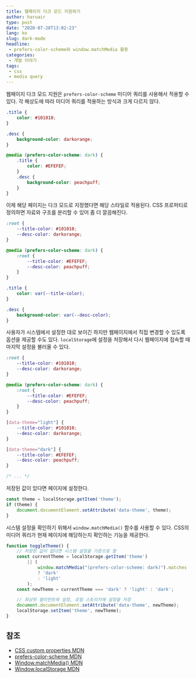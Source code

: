 ```yaml
---
title: 웹페이지 다크 모드 지원하기
author: haruair
type: post
date: "2020-07-28T13:02:23"
lang: ko
slug: dark-mode
headline:
 - prefers-color-scheme와 window.matchMedia 활용
categories:
 - 개발 이야기
tags:
 - css
 - media query
---
```


웹페이지 다크 모드 지원은 `prefers-color-scheme` 미디어 쿼리를 사용해서 적용할 수 있다. 각 해상도에 따라 미디어 쿼리를 적용하는 방식과 크게 다르지 않다.

```css
.title {
    color: #101010;
}

.desc {
    background-color: darkorange;
}

@media (prefers-color-scheme: dark) {
    .title {
        color: #EFEFEF;
    }
    .desc {
        background-color: peachpuff;
    }
}
```

이제 해당 페이지는 다크 모드로 지정했다면 해당 스타일로 적용된다. CSS 프로퍼티로 정의하면 자료와 구조를 분리할 수 있어 좀 더 깔끔해진다.

```css
:root {
    --title-color: #101010;
    --desc-color: darkorange;
}

@media (prefers-color-scheme: dark) {
    :root {
        --title-color: #EFEFEF;
        --desc-color: peachpuff;
    }
}

.title {
    color: var(--title-color);
}

.desc {
    background-color: var(--desc-color);
}
```

사용자가 시스템에서 설정한 대로 보이긴 하지만 웹페이지에서 직접 변경할 수 있도록 옵션을 제공할 수도 있다. `localStorage`에 설정을 저장해서 다시 웹페이지에 접속할 때 마지막 설정을 불러올 수 있다.

```css
:root {
    --title-color: #101010;
    --desc-color: darkorange;
}

@media (prefers-color-scheme: dark) {
    :root {
        --title-color: #EFEFEF;
        --desc-color: peachpuff;
    }
}

[data-theme="light"] {
    --title-color: #101010;
    --desc-color: darkorange;
}

[data-theme="dark"] {
    --title-color: #EFEFEF;
    --desc-color: peachpuff;
}

/* ... */
```

저장된 값이 있다면 페이지에 설정한다.

```js
const theme = localStorage.getItem('theme');
if (theme) {
    document.documentElement.setAttribute('data-theme', theme);
}
```

시스템 설정을 확인하기 위해서 `window.matchMedia()` 함수를 사용할 수 있다. CSS의 미디어 쿼리가 현재 페이지에 해당하는지 확인하는 기능을 제공한다.

```js
function toggleTheme() {
    // 저장된 값이 없다면 시스템 설정을 기준으로 함
    const currentTheme = localStorage.getItem('theme')
        || (
            window.matchMedia("(prefers-color-scheme: dark)").matches
            ? 'dark'
            : 'light'
        );
    const newTheme = currentTheme === 'dark' ? 'light' : 'dark';

    // 최상위 엘리먼트에 설정, 로컬 스토리지에 설정을 저장
    document.documentElement.setAttribute('data-theme', newTheme);
    localStorage.setItem('theme', newTheme);
}
```

## 참조

- [CSS custom properties MDN](https://developer.mozilla.org/en-US/docs/Web/CSS/Using_CSS_custom_properties)
- [prefers-color-scheme MDN](https://developer.mozilla.org/en-US/docs/Web/CSS/@media/prefers-color-scheme)
- [Window.matchMedia() MDN](https://developer.mozilla.org/en-US/docs/Web/API/Window/matchMedia)
- [Window.localStorage MDN](https://developer.mozilla.org/en-US/docs/Web/API/Window/localStorage)

